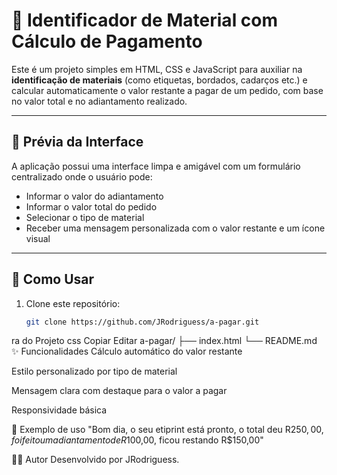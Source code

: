 # 🧾 Identificador de Material com Cálculo de Pagamento

Este é um projeto simples em HTML, CSS e JavaScript para auxiliar na **identificação de materiais** (como etiquetas, bordados, cadarços etc.) e calcular automaticamente o valor restante a pagar de um pedido, com base no valor total e no adiantamento realizado.

---

## 📸 Prévia da Interface

A aplicação possui uma interface limpa e amigável com um formulário centralizado onde o usuário pode:

- Informar o valor do adiantamento
- Informar o valor total do pedido
- Selecionar o tipo de material
- Receber uma mensagem personalizada com o valor restante e um ícone visual

---

## 🚀 Como Usar

1. Clone este repositório:
   ```bash
   git clone https://github.com/JRodriguess/a-pagar.git

ra do Projeto
css
Copiar
Editar
a-pagar/
├── index.html
└── README.md
✨ Funcionalidades
Cálculo automático do valor restante

Estilo personalizado por tipo de material

Mensagem clara com destaque para o valor a pagar

Responsividade básica

🧪 Exemplo de uso
"Bom dia, o seu etiprint está pronto, o total deu R$250,00, foi feito um adiantamento de R$100,00, ficou restando R$150,00"


🙋‍♂️ Autor
Desenvolvido por JRodriguess.